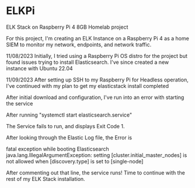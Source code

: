 # ELKPi
ELK Stack on Raspberry Pi 4 8GB Homelab project

For this project, I'm creating an ELK Instance on a Raspberry Pi 4 as a home SIEM to monitor my network, endpoints, and network traffic. 

11/08/2023 
Initially, I tried using a Raspberry Pi OS distro for the project but found issues trying to install Elasticsearch.
I've since created a new instance with Ubuntu 22.04

11/09/2023
After setting up SSH to my Raspberry Pi for Headless operation, I've continued with my plan to get my elasticstack install completed

After initial download and configuration, I've run into an error with starting the service 

After running "systemctl start elasticsearch.service"

The Service fails to run, and displays Exit Code 1. 

After looking through the Elastic Log file, the Error is 

 fatal exception while booting Elasticsearch
java.lang.IllegalArgumentException: setting [cluster.initial_master_nodes] is not allowed when [discovery.type] is set to [single-node]

After commenting out that line, the service runs! Time to continue with the rest of my ELK Stack installation. 


